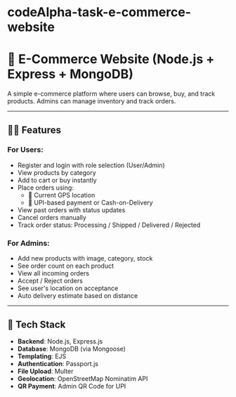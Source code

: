 # codeAlpha-task-e-commerce-website
# 🛒 E-Commerce Website (Node.js + Express + MongoDB)

A simple e-commerce platform where users can browse, buy, and track products. Admins can manage inventory and track orders.

---

## 👨‍💻 Features

### For Users:
- Register and login with role selection (User/Admin)
- View products by category
- Add to cart or buy instantly
- Place orders using:
  - 📍 Current GPS location
  - 🧾 UPI-based payment or Cash-on-Delivery
- View past orders with status updates
- Cancel orders manually
- Track order status: Processing / Shipped / Delivered / Rejected

### For Admins:
- Add new products with image, category, stock
- See order count on each product
- View all incoming orders
- Accept / Reject orders
- See user's location on acceptance
- Auto delivery estimate based on distance

---

## 🔧 Tech Stack

- **Backend**: Node.js, Express.js
- **Database**: MongoDB (via Mongoose)
- **Templating**: EJS
- **Authentication**: Passport.js
- **File Upload**: Multer
- **Geolocation**: OpenStreetMap Nominatim API
- **QR Payment**: Admin QR Code for UPI
